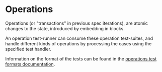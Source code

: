 # Operations

Operations (or "transactions" in previous spec iterations),
 are atomic changes to the state, introduced by embedding in blocks.

An operation test-runner can consume these operation test-suites,
 and handle different kinds of operations by processing the cases using the specified test handler.

Information on the format of the tests can be found in the [operations test formats documentation](../../formats/operations/README.md).

 

